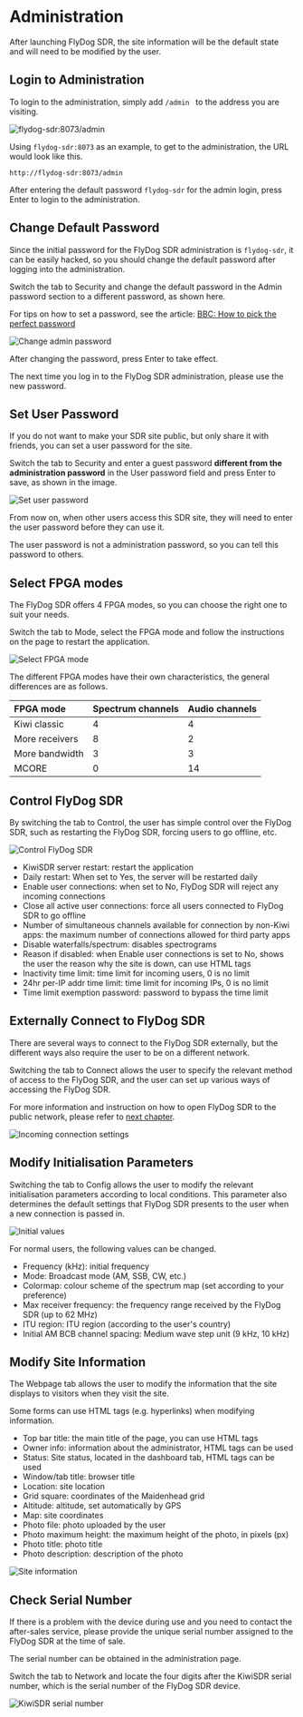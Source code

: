 # Administration

After launching FlyDog SDR, the site information will be the default state and will need to be modified by the user.

## Login to Administration

To login to the administration, simply add `/admin ` to the address you are visiting.

![flydog-sdr:8073/admin](/manual/admin_1.png "flydog-sdr:8073/admin")

Using `flydog-sdr:8073` as an example, to get to the administration, the URL would look like this.

```
http://flydog-sdr:8073/admin
```

After entering the default password `flydog-sdr` for the admin login, press Enter to login to the administration.

## Change Default Password

Since the initial password for the FlyDog SDR administration is `flydog-sdr`, it can be easily hacked, so you should change the default password after logging into the administration.

Switch the tab to Security and change the default password in the Admin password section to a different password, as shown here.

For tips on how to set a password, see the article: [BBC: How to pick the perfect password](https://www.bbc.co.uk/news/technology-34221843)

![Change admin password](/manual/admin_2.png "Change admin password")

After changing the password, press Enter to take effect.

The next time you log in to the FlyDog SDR administration, please use the new password.

## Set User Password

If you do not want to make your SDR site public, but only share it with friends, you can set a user password for the site.

Switch the tab to Security and enter a guest password **different from the administration password** in the User password field and press Enter to save, as shown in the image.

![Set user password](/manual/admin_3.png "Set user password")

From now on, when other users access this SDR site, they will need to enter the user password before they can use it.

The user password is not a administration password, so you can tell this password to others.

## Select FPGA modes

The FlyDog SDR offers 4 FPGA modes, so you can choose the right one to suit your needs.

Switch the tab to Mode, select the FPGA mode and follow the instructions on the page to restart the application.

![Select FPGA mode](/manual/admin_4.png "Select FPGA mode")

The different FPGA modes have their own characteristics, the general differences are as follows.

| FPGA mode | Spectrum channels | Audio channels |
| :-- | :-- | :-- |
| Kiwi classic | 4 | 4 |
| More receivers | 8 | 2 |
| More bandwidth | 3 | 3 |
| MCORE | 0 | 14 |

## Control FlyDog SDR

By switching the tab to Control, the user has simple control over the FlyDog SDR, such as restarting the FlyDog SDR, forcing users to go offline, etc.

![Control FlyDog SDR](/manual/admin_5.png "Control FlyDog SDR")

 - KiwiSDR server restart: restart the application
 - Daily restart: When set to Yes, the server will be restarted daily
 - Enable user connections: when set to No, FlyDog SDR will reject any incoming connections
 - Close all active user connections: force all users connected to FlyDog SDR to go offline
 - Number of simultaneous channels available for connection by non-Kiwi apps: the maximum number of connections allowed for third party apps
 - Disable waterfalls/spectrum: disables spectrograms
 - Reason if disabled: when Enable user connections is set to No, shows the user the reason why the site is down, can use HTML tags
 - Inactivity time limit: time limit for incoming users, 0 is no limit
 - 24hr per-IP addr time limit: time limit for incoming IPs, 0 is no limit
 - Time limit exemption password: password to bypass the time limit

## Externally Connect to FlyDog SDR

There are several ways to connect to the FlyDog SDR externally, but the different ways also require the user to be on a different network.

Switching the tab to Connect allows the user to specify the relevant method of access to the FlyDog SDR, and the user can set up various ways of accessing the FlyDog SDR.

For more information and instruction on how to open FlyDog SDR to the public network, please refer to [next chapter](https://sdrotg.com/en/manual/public.html).

![Incoming connection settings](/manual/admin_6.png "Incoming connection settings")

## Modify Initialisation Parameters

Switching the tab to Config allows the user to modify the relevant initialisation parameters according to local conditions. This parameter also determines the default settings that FlyDog SDR presents to the user when a new connection is passed in.

![Initial values](/manual/admin_7.png "Initial values")

For normal users, the following values can be changed.

 - Frequency (kHz): initial frequency
 - Mode: Broadcast mode (AM, SSB, CW, etc.)
 - Colormap: colour scheme of the spectrum map (set according to your preference)
 - Max receiver frequency: the frequency range received by the FlyDog SDR (up to 62 MHz)
 - ITU region: ITU region (according to the user's country)
 - Initial AM BCB channel spacing: Medium wave step unit (9 kHz, 10 kHz)

## Modify Site Information

The Webpage tab allows the user to modify the information that the site displays to visitors when they visit the site.

Some forms can use HTML tags (e.g. hyperlinks) when modifying information.

 - Top bar title: the main title of the page, you can use HTML tags
 - Owner info: information about the administrator, HTML tags can be used
 - Status: Site status, located in the dashboard tab, HTML tags can be used
 - Window/tab title: browser title
 - Location: site location
 - Grid square: coordinates of the Maidenhead grid
 - Altitude: altitude, set automatically by GPS
 - Map: site coordinates
 - Photo file: photo uploaded by the user
 - Photo maximum height: the maximum height of the photo, in pixels (px)
 - Photo title: photo title
 - Photo description: description of the photo

![Site information](/manual/admin_8.png "Site information")

## Check Serial Number

If there is a problem with the device during use and you need to contact the after-sales service, please provide the unique serial number assigned to the FlyDog SDR at the time of sale.

The serial number can be obtained in the administration page.

Switch the tab to Network and locate the four digits after the KiwiSDR serial number, which is the serial number of the FlyDog SDR device.

![KiwiSDR serial number](/manual/admin_9.png "KiwiSDR serial number")
